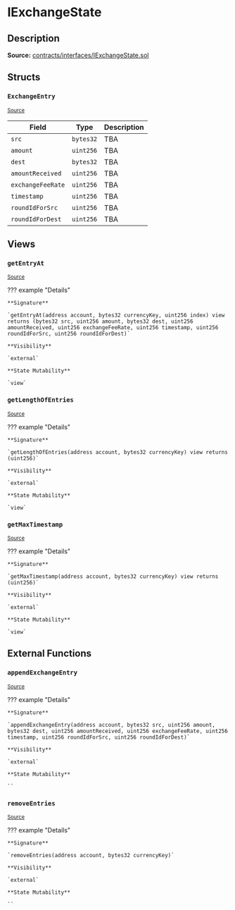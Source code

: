 # IExchangeState

## Description

**Source:** [contracts/interfaces/IExchangeState.sol](https://github.com/Synthetixio/synthetix/tree/v2.89.1/contracts/interfaces/IExchangeState.sol)

## Structs

### `ExchangeEntry`

<sub>[Source](https://github.com/Synthetixio/synthetix/tree/v2.89.1/contracts/interfaces/IExchangeState.sol#L6)</sub>

| Field             | Type      | Description |
| ----------------- | --------- | ----------- |
| `src`             | `bytes32` | TBA         |
| `amount`          | `uint256` | TBA         |
| `dest`            | `bytes32` | TBA         |
| `amountReceived`  | `uint256` | TBA         |
| `exchangeFeeRate` | `uint256` | TBA         |
| `timestamp`       | `uint256` | TBA         |
| `roundIdForSrc`   | `uint256` | TBA         |
| `roundIdForDest`  | `uint256` | TBA         |

## Views

### `getEntryAt`

<sub>[Source](https://github.com/Synthetixio/synthetix/tree/v2.89.1/contracts/interfaces/IExchangeState.sol#L19)</sub>

??? example "Details"

    **Signature**

    `getEntryAt(address account, bytes32 currencyKey, uint256 index) view returns (bytes32 src, uint256 amount, bytes32 dest, uint256 amountReceived, uint256 exchangeFeeRate, uint256 timestamp, uint256 roundIdForSrc, uint256 roundIdForDest)`

    **Visibility**

    `external`

    **State Mutability**

    `view`

### `getLengthOfEntries`

<sub>[Source](https://github.com/Synthetixio/synthetix/tree/v2.89.1/contracts/interfaces/IExchangeState.sol#L17)</sub>

??? example "Details"

    **Signature**

    `getLengthOfEntries(address account, bytes32 currencyKey) view returns (uint256)`

    **Visibility**

    `external`

    **State Mutability**

    `view`

### `getMaxTimestamp`

<sub>[Source](https://github.com/Synthetixio/synthetix/tree/v2.89.1/contracts/interfaces/IExchangeState.sol#L37)</sub>

??? example "Details"

    **Signature**

    `getMaxTimestamp(address account, bytes32 currencyKey) view returns (uint256)`

    **Visibility**

    `external`

    **State Mutability**

    `view`

## External Functions

### `appendExchangeEntry`

<sub>[Source](https://github.com/Synthetixio/synthetix/tree/v2.89.1/contracts/interfaces/IExchangeState.sol#L40)</sub>

??? example "Details"

    **Signature**

    `appendExchangeEntry(address account, bytes32 src, uint256 amount, bytes32 dest, uint256 amountReceived, uint256 exchangeFeeRate, uint256 timestamp, uint256 roundIdForSrc, uint256 roundIdForDest)`

    **Visibility**

    `external`

    **State Mutability**

    ``

### `removeEntries`

<sub>[Source](https://github.com/Synthetixio/synthetix/tree/v2.89.1/contracts/interfaces/IExchangeState.sol#L52)</sub>

??? example "Details"

    **Signature**

    `removeEntries(address account, bytes32 currencyKey)`

    **Visibility**

    `external`

    **State Mutability**

    ``
